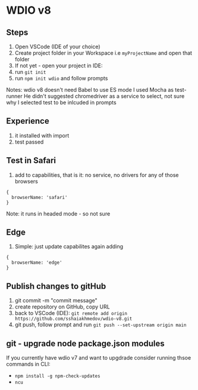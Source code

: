 # WDIO v8

## Steps

1. Open VSCode (IDE of your choice)
2. Create project folder in your Workspace i.e `myProjectName` and open that folder
4. If not yet -  open your project in IDE:
3. run `git init`
4. run `npm init wdio` and follow prompts

Notes: wdio v8 doesn't need Babel to use ES mode
I used Mocha as test-runner
He didn't suggested chromedriver as a service to select, not sure why
I selected test to be inlcuded in prompts

## Experience

1. it installed with import
2. test passed


## Test in Safari
1. add to capabilities, that is it: no service, no drivers for any of those browsers
```
{
  browserName: 'safari'
}
```
Note: it runs in headed mode - so not sure

## Edge
1. Simple: just update capabilites again adding 
```
{
  browserName: 'edge'
}
```


## Publish changes to gitHub

1. git commit -m "commit message"
2. create repository on GitHub, copy URL
3. back to VSCode (IDE): `git remote add origin https://github.com/sshaiakhmedov/wdio-v8.git`
4. git push, follow prompt and run `git push --set-upstream origin main`


## git - upgrade node package.json modules
If you currently have wdio v7 and want to upgdrade consider running thsoe commands in CLI:
- `npm install -g npm-check-updates`
- `ncu`

